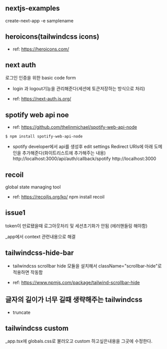 ## nextjs-examples

create-next-app -e samplename

## heroicons(tailwindcss icons)

- ref: https://heroicons.com/

## next auth

로그인 인증을 위한 basic code form

- login 과 logout기능을 관리해준다(세션에 토큰저장하는 방식으로 처리)

- ref: https://next-auth.js.org/

## spotify web api noe

- ref: https://github.com/thelinmichael/spotify-web-api-node

```
$ npm install spotify-web-api-node
```

- spotify developer에서 api를 생성후 edit settings
  Redirect URIs에 아래 도메인을 추가해준다(화이트리스트에 추가해주는 내용)
  http://localhost:3000/api/auth/callback/spotify
  http://localhost:3000

## recoil

global state managing tool

- ref: https://recoiljs.org/ko/
  npm install recoil

## issue1

token이 만료됐을때 로그아웃처리 및 세션초기화가 안됨 (에러핸들링 해야함)

\_app에서 context 관련내용으로 해결

## tailwindcss-hide-bar

- tailwindcss scrollbar hide 모듈을 설치해서
  className="scrollbar-hide"로 적용하면 작동함

- ref: https://www.npmjs.com/package/tailwind-scrollbar-hide

## 글자의 길이가 너무 길때 생략해주는 tailwindcss

- truncate

## tailwindcss custom

\_app.tsx에 globals.css로 불러오고 custom 하고싶은내용을 그곳에 수정한다.
